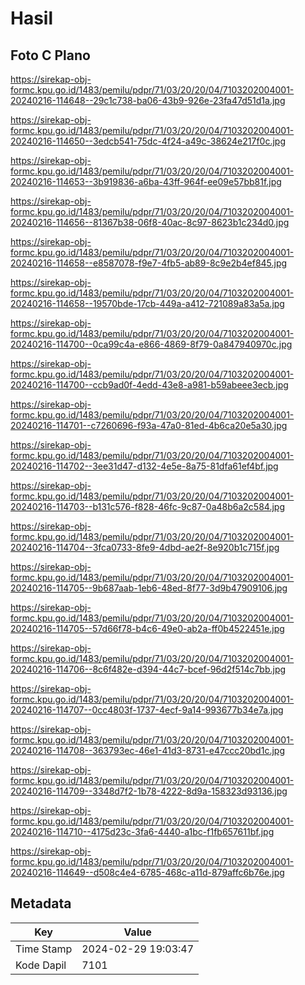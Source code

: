 # Hasil

## Foto C Plano

https://sirekap-obj-formc.kpu.go.id/1483/pemilu/pdpr/71/03/20/20/04/7103202004001-20240216-114648--29c1c738-ba06-43b9-926e-23fa47d51d1a.jpg

https://sirekap-obj-formc.kpu.go.id/1483/pemilu/pdpr/71/03/20/20/04/7103202004001-20240216-114650--3edcb541-75dc-4f24-a49c-38624e217f0c.jpg

https://sirekap-obj-formc.kpu.go.id/1483/pemilu/pdpr/71/03/20/20/04/7103202004001-20240216-114653--3b919836-a6ba-43ff-964f-ee09e57bb81f.jpg

https://sirekap-obj-formc.kpu.go.id/1483/pemilu/pdpr/71/03/20/20/04/7103202004001-20240216-114656--81367b38-06f8-40ac-8c97-8623b1c234d0.jpg

https://sirekap-obj-formc.kpu.go.id/1483/pemilu/pdpr/71/03/20/20/04/7103202004001-20240216-114658--e8587078-f9e7-4fb5-ab89-8c9e2b4ef845.jpg

https://sirekap-obj-formc.kpu.go.id/1483/pemilu/pdpr/71/03/20/20/04/7103202004001-20240216-114658--19570bde-17cb-449a-a412-721089a83a5a.jpg

https://sirekap-obj-formc.kpu.go.id/1483/pemilu/pdpr/71/03/20/20/04/7103202004001-20240216-114700--0ca99c4a-e866-4869-8f79-0a847940970c.jpg

https://sirekap-obj-formc.kpu.go.id/1483/pemilu/pdpr/71/03/20/20/04/7103202004001-20240216-114700--ccb9ad0f-4edd-43e8-a981-b59abeee3ecb.jpg

https://sirekap-obj-formc.kpu.go.id/1483/pemilu/pdpr/71/03/20/20/04/7103202004001-20240216-114701--c7260696-f93a-47a0-81ed-4b6ca20e5a30.jpg

https://sirekap-obj-formc.kpu.go.id/1483/pemilu/pdpr/71/03/20/20/04/7103202004001-20240216-114702--3ee31d47-d132-4e5e-8a75-81dfa61ef4bf.jpg

https://sirekap-obj-formc.kpu.go.id/1483/pemilu/pdpr/71/03/20/20/04/7103202004001-20240216-114703--b131c576-f828-46fc-9c87-0a48b6a2c584.jpg

https://sirekap-obj-formc.kpu.go.id/1483/pemilu/pdpr/71/03/20/20/04/7103202004001-20240216-114704--3fca0733-8fe9-4dbd-ae2f-8e920b1c715f.jpg

https://sirekap-obj-formc.kpu.go.id/1483/pemilu/pdpr/71/03/20/20/04/7103202004001-20240216-114705--9b687aab-1eb6-48ed-8f77-3d9b47909106.jpg

https://sirekap-obj-formc.kpu.go.id/1483/pemilu/pdpr/71/03/20/20/04/7103202004001-20240216-114705--57d66f78-b4c6-49e0-ab2a-ff0b4522451e.jpg

https://sirekap-obj-formc.kpu.go.id/1483/pemilu/pdpr/71/03/20/20/04/7103202004001-20240216-114706--8c6f482e-d394-44c7-bcef-96d2f514c7bb.jpg

https://sirekap-obj-formc.kpu.go.id/1483/pemilu/pdpr/71/03/20/20/04/7103202004001-20240216-114707--0cc4803f-1737-4ecf-9a14-993677b34e7a.jpg

https://sirekap-obj-formc.kpu.go.id/1483/pemilu/pdpr/71/03/20/20/04/7103202004001-20240216-114708--363793ec-46e1-41d3-8731-e47ccc20bd1c.jpg

https://sirekap-obj-formc.kpu.go.id/1483/pemilu/pdpr/71/03/20/20/04/7103202004001-20240216-114709--3348d7f2-1b78-4222-8d9a-158323d93136.jpg

https://sirekap-obj-formc.kpu.go.id/1483/pemilu/pdpr/71/03/20/20/04/7103202004001-20240216-114710--4175d23c-3fa6-4440-a1bc-f1fb657611bf.jpg

https://sirekap-obj-formc.kpu.go.id/1483/pemilu/pdpr/71/03/20/20/04/7103202004001-20240216-114649--d508c4e4-6785-468c-a11d-879affc6b76e.jpg


## Metadata

| Key        | Value               |
| ---------- | ------------------- |
| Time Stamp | 2024-02-29 19:03:47 |
| Kode Dapil | 7101                |



